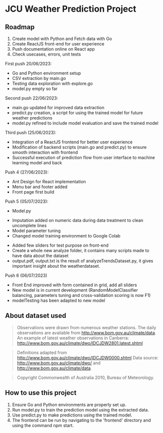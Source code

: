 # JCU Weather Prediction Project

## Roadmap

1. Create model with Python and Fetch data with Go
2. Create ReactJS front-end for user experience
3. Push documentation online on React app
4. Check usecases, errors, unit tests
   
First push 20/06/2023: 

* Go and Python environment setup
* CSV extraction by main.go
* Testing data exploration with explore.go
* model.py empty so far

Second push 22/06/2023:

* main.go updated for improved data extraction
* predict.py creation, a script for using the trained model for future weather predictions
* model.py refined to include model evaluation and save the trained model

Third push (25/06/2023):

* Integration of a ReactJS frontend for better user experience
* Modification of backend scripts (main.go and predict.py) to ensure smooth interaction with frontend
* Successful execution of prediction flow from user interface to machine learning model and back

Push 4 (27/06/2023):

* Ant Design for React implementation
* Menu bar and footer added
* Front page first build

Push 5 (05/07/2023):
* Model.py
 - Imputation added on numeric data during data treatment to clean uncomplete lines
 - Model parameter tuning 
 - Changed model training environment to Google Colab
* Added few sliders for test purpose on front-end
* Create a whole new analyze folder, it contains many scripts made to have data about the dataset
* output.pdf, output.txt is the result of analyzeTrendsDataset.py, it gives important insight about the weatherdataset.

Push 6 (06/07/2023)
* Front End improved with form contained in grid, add all sliders
* New model is in current development (RandomModelClassifier balancing, parameters tuning and cross-validation scoring is now F1)
* modelTesting has been adapted to new model 
## About dataset used

> Observations were drawn from numerous weather stations. The daily observations are available from http://www.bom.gov.au/climate/data.
> An example of latest weather observations in Canberra: http://www.bom.gov.au/climate/dwo/IDCJDW2801.latest.shtml

> Definitions adapted from http://www.bom.gov.au/climate/dwo/IDCJDW0000.shtml
> Data source: http://www.bom.gov.au/climate/dwo/ and http://www.bom.gov.au/climate/data.

> Copyright Commonwealth of Australia 2010, Bureau of Meteorology.

## How to use this project

1. Ensure Go and Python environments are properly set up.
2. Run model.py to train the prediction model using the extracted data.
3. Use predict.py to make predictions using the trained model.
4. The frontend can be run by navigating to the 'frontend' directory and using the command npm start.


